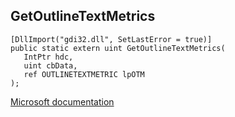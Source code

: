 ## GetOutlineTextMetrics

```
[DllImport("gdi32.dll", SetLastError = true)]
public static extern uint GetOutlineTextMetrics(
   IntPtr hdc,
   uint cbData,
   ref OUTLINETEXTMETRIC lpOTM
);
```

[Microsoft documentation](https://docs.microsoft.com/en-us/windows/win32/api/wingdi/nf-wingdi-getoutlinetextmetricsa)
